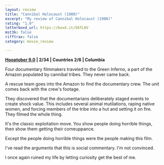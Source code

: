 ```yaml
---
layout: review
title: "Cannibal Holocaust (1980)"
excerpt: "My review of Cannibal Holocaust (1980)"
rating: "1.0"
letterboxd_url: https://boxd.it/56fL0V
mst3k: false
rifftrax: false
category: movie_review

---
```


<b><a href="https://boxd.it/pOmcY" title="Hooptober 9.0">Hooptober 9.0</a> | 2/34 | Countries 2/6 | Columbia</b>

Four documentary filmmakers traveled to the Green Inferno, a part of the Amazon populated by cannibal tribes. They never came back.

A rescue team goes into the Amazon to find the documentary crew. The unit comes back with the crew's footage.

They discovered that the documentarians deliberately staged events to create shock value. This includes several animal mutilations, raping native women, and forcing members of the tribe into a hut and setting it on fire. They filmed the whole thing.

It's the classic exploitation move. You show people doing horrible things, then show them getting their comeuppance.

Except the people doing horrible things were the people making this film.

I've read the arguments that this is social commentary. I'm not convinced.

I once again ruined my life by letting curiosity get the best of me.